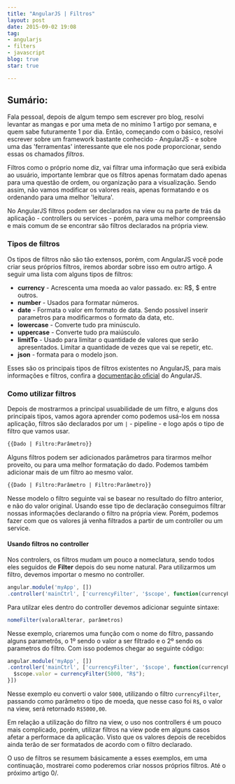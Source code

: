 ```yaml
---
title: "AngularJS | Filtros"
layout: post
date: 2015-09-02 19:08
tag:
- angularjs
- filters
- javascript
blog: true
star: true

---
```


## Sumário:

Fala pessoal, depois de algum tempo sem escrever pro blog, resolvi levantar as mangas e por uma meta de no mínimo 1 artigo por semana, e quem sabe futuramente 1 por dia. Então, começando com o básico, resolvi escrever sobre um framework bastante conhecido - AngularJS - e sobre uma das 'ferramentas' interessante que ele nos pode proporcionar, sendo essas os chamados *filtros*.

Filtros como o próprio nome diz, vai filtrar uma informação que será exibida ao usuário, importante lembrar que os filtros apenas formatam dado apenas para uma questão de ordem, ou organização para a visualização. Sendo assim, não vamos modificar os valores reais, apenas formatando e os ordenando para uma melhor 'leitura'.

No AngularJS filtros podem ser declarados na view ou na parte de trás da aplicação - controllers ou services - porém, para uma melhor compreensão e mais comum de se encontrar são filtros declarados na própria view.

### Tipos de filtros

Os tipos de filtros não são tão extensos, porém, com AngularJS você pode criar seus próprios filtros, iremos abordar sobre isso em outro artigo. A seguir uma lista com alguns tipos de filtros:

- **currency** - Acrescenta uma moeda ao valor passado. ex: R$, $ entre outros.
- **number** - Usados para formatar números.
- **date** - Formata o valor em formato de data. Sendo possível inserir parametros para modificarmos o formato da data, etc.
- **lowercase** - Converte tudo pra minúsculo.
- **uppercase** - Converte tudo pra maiúsculo.
- **limitTo** - Usado para limitar o quantidade de valores que serão apresentados. Limitar a quantidade de vezes que vai se repetir, etc.
- **json** - formata para o modelo json.

Esses são os principais tipos de filtros existentes no AngularJS, para mais informações e filtros, confira a [documentação oficial](https://docs.angularjs.org/api/ng/filter) do AngularJS.

### Como utilizar filtros

Depois de mostrarmos a principal usuabilidade de um filtro, e alguns dos principais tipos, vamos agora aprender como podemos usá-los em nossa aplicação, filtros são declarados por um `|` - pipeline - e logo após o tipo de filtro que vamos usar.

```html
{{Dado | Filtro:Parâmetro}}
```
Alguns filtros podem ser adicionados parâmetros para tirarmos melhor proveito, ou para uma melhor formatação do dado. Podemos também adicionar mais de um filtro ao mesmo valor.

```html
{{Dado | Filtro:Parâmetro | Filtro:Parâmetro}}
```
Nesse modelo o filtro seguinte vai se basear no resultado do filtro anterior, e não do valor original.
Usando esse tipo de declaração conseguimos filtrar nossas informações declarando o filtro na própria view. Porém, podemos fazer com que os valores já venha filtrados a partir de um controller ou um service.

#### Usando filtros no controller
Nos controlers, os filtros mudam um pouco a nomeclatura, sendo todos eles seguidos de **Filter** depois do seu nome natural. Para utilizarmos um filtro, devemos importar o mesmo no controller.


```javascript
angular.module('myApp', [])
.controller('mainCtrl', ['currencyFilter', '$scope', function(currencyFilter, $scope){}])
```

Para utilzar eles dentro do controller devemos adicionar seguinte sintaxe:

```javascript
nomeFilter(valoraAlterar, parâmetros)
```

Nesse exemplo, criaremos uma função com o nome do filtro, passando alguns parametrôs, o 1º sendo o valor a ser filtrado e o 2º sendo os parametros do filtro. Com isso podemos chegar ao seguinte código:

```javascript
angular.module('myApp', [])
.controller('mainCtrl', ['currencyFilter', '$scope', function(currencyFilter, $scope){
  $scope.valor = currencyFilter(5000, "R$");
}])
```

Nesse exemplo eu converti o valor `5000`, utilizando o filtro `currencyFilter`, passando como parâmetro o tipo de moeda, que nesse caso foi `R$`, o valor na view, será retornado `R$5000,00`.

Em relação a utilização do filtro na view, o uso nos controllers é um pouco mais complicado, porém, utilizar filtros na view pode em alguns casos afetar a performace da aplicação. Visto que os valores depois de recebidos ainda terão de ser formatados de acordo com o filtro declarado.

O uso de filtros se resumem básicamente a esses exemplos, em uma continuação, mostrarei como poderemos criar nossos próprios filtros. Até o próximo artigo 0/.
